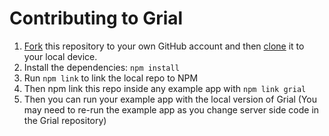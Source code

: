 # Contributing to Grial

1. [Fork](https://help.github.com/articles/fork-a-repo/) this repository to your own GitHub account and then [clone](https://help.github.com/articles/cloning-a-repository/) it to your local device.
2. Install the dependencies: `npm install`
3. Run `npm link` to link the local repo to NPM
5. Then npm link this repo inside any example app with `npm link grial`
6. Then you can run your example app with the local version of Grial (You may need to re-run the example app as you change server side code in the Grial repository)
